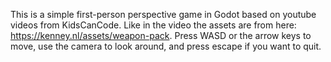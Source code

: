 
This is a simple first-person perspective game in Godot based on youtube videos from KidsCanCode. Like
in the video the assets are from here: https://kenney.nl/assets/weapon-pack. Press WASD or the arrow keys to move,
use the camera to look around, and press escape if you want to quit.